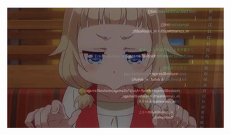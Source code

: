 
<p align="center">
  <img src="https://github.com/ShuaoC/ShuaoC/blob/main/umiko.gif?raw=true" alt="Umiko"/>
</p>

<!--
**ShuaoC/ShuaoC** is a ✨ _special_ ✨ repository because its `README.md` (this file) appears on your GitHub profile.

Here are some ideas to get you started:

- 🔭 I’m currently working on ...
- 🌱 I’m currently learning ...
- 👯 I’m looking to collaborate on ...
- 🤔 I’m looking for help with ...
- 💬 Ask me about ...
- 📫 How to reach me: ...
- 😄 Pronouns: ...
- ⚡ Fun fact: ...
-->
